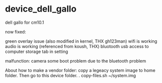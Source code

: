 device_dell_gallo
=================

dell gallo for cm10.1

now fixed:

 green overlay issue (also modified in kernel, THX gh123man)
 wifi is working 
 audio is working (referenced from koush, THX)
 bluotooth
 usb access to computer
 storage tab in setting

malfunction:
 camera
 some boot problem due to the bluetooth problem

About how to make a vendor folder:
copy a legeacy system image to home folder. Then go to this device folder.
 . copy-files.sh ~/system.img

